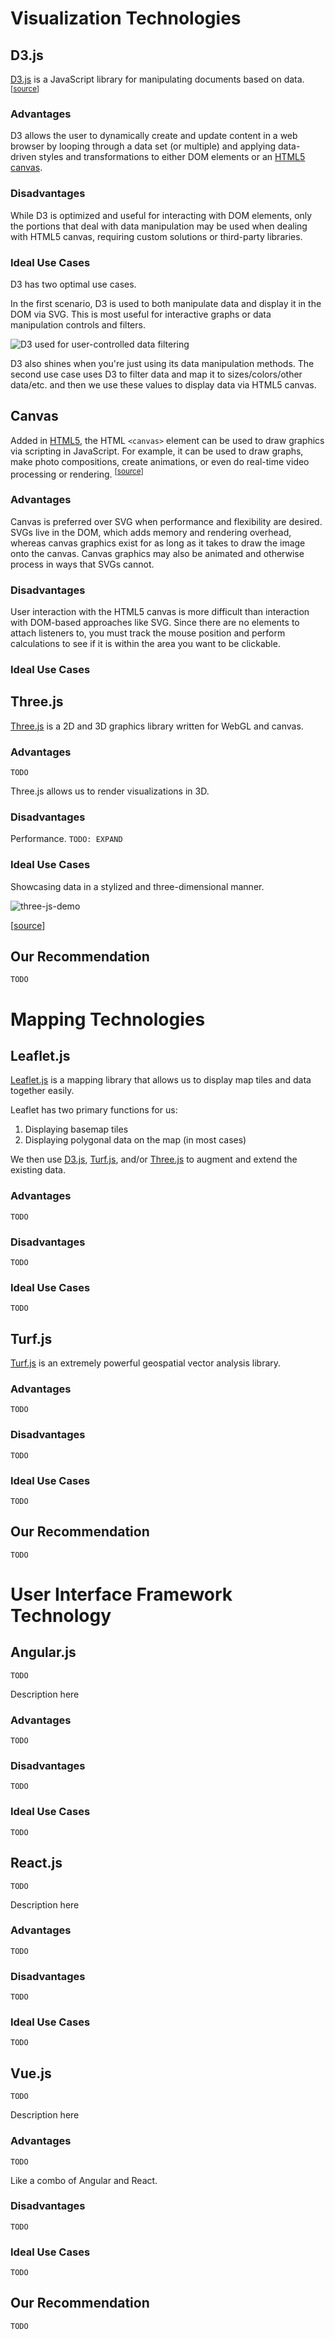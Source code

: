 # Visualization Technologies

## D3.js

[D3.js](https://d3js.org/) is a JavaScript library for manipulating documents based on data. <sup>[[source](https://d3js.org/)]</sup>

### Advantages

D3 allows the user to dynamically create and update content in a web browser by looping through a data set (or multiple) and applying data-driven styles and transformations to either DOM elements or an [HTML5 canvas](#canvas).

### Disadvantages

While D3 is optimized and useful for interacting with DOM elements, only the portions that deal with data manipulation may be used when dealing with HTML5 canvas, requiring custom solutions or third-party libraries.

### Ideal Use Cases

D3 has two optimal use cases.

In the first scenario, D3 is used to both manipulate data and display it in the DOM via SVG. This is most useful for interactive graphs or data manipulation controls and filters.

![D3 used for user-controlled data filtering](images/d3-filtering.gif)

D3 also shines when you're just using its data manipulation methods. The second use case uses D3 to filter data and map it to sizes/colors/other data/etc. and then we use these values to display data via HTML5 canvas.

## Canvas

Added in [HTML5](https://developer.mozilla.org/en-US/docs/HTML/HTML5), the HTML `<canvas>` element can be used to draw graphics via scripting in JavaScript. For example, it can be used to draw graphs, make photo compositions, create animations, or even do real-time video processing or rendering. <sup>[[source](https://developer.mozilla.org/en-US/docs/Web/API/Canvas_API)]</sup>

### Advantages

Canvas is preferred over SVG when performance and flexibility are desired. SVGs live in the DOM, which adds memory and rendering overhead, whereas canvas graphics exist for as long as it takes to draw the image onto the canvas. Canvas graphics may also be animated and otherwise process in ways that SVGs cannot.

### Disadvantages

User interaction with the HTML5 canvas is more difficult than interaction with DOM-based approaches like SVG. Since there are no elements to attach listeners to, you must track the mouse position and perform calculations to see if it is within the area you want to be clickable.

### Ideal Use Cases

## Three.js

[Three.js](https://threejs.org/) is a 2D and 3D graphics library written for WebGL and canvas.

### Advantages

`TODO`

Three.js allows us to render visualizations in 3D.

### Disadvantages

Performance. `TODO: EXPAND`

### Ideal Use Cases

Showcasing data in a stylized and three-dimensional manner.

![three-js-demo](images\three-js-demo.gif)

[[source](https://paperplanes.world/)]

## Our Recommendation

`TODO`

# Mapping Technologies

## Leaflet.js

[Leaflet.js](http://leafletjs.com/) is a mapping library that allows us to display map tiles and data together easily.

Leaflet has two primary functions for us:

1. Displaying basemap tiles
1. Displaying polygonal data on the map (in most cases)

We then use [D3.js](#d3js), [Turf.js](#turfjs), and/or [Three.js](#threejs) to augment and extend the existing data.

### Advantages

`TODO`

### Disadvantages

`TODO`

### Ideal Use Cases

`TODO`

## Turf.js

[Turf.js](http://turfjs.org/) is an extremely powerful geospatial vector analysis library.

### Advantages

`TODO`

### Disadvantages

`TODO`

### Ideal Use Cases

`TODO`

## Our Recommendation

`TODO`

# User Interface Framework Technology

## Angular.js

`TODO`

Description here

### Advantages

`TODO`

### Disadvantages

`TODO`

### Ideal Use Cases

`TODO`

## React.js

`TODO`

Description here

### Advantages

`TODO`

### Disadvantages

`TODO`

### Ideal Use Cases

`TODO`

## Vue.js

`TODO`

Description here

### Advantages

`TODO`

Like a combo of Angular and React.

### Disadvantages

`TODO`

### Ideal Use Cases

`TODO`

## Our Recommendation

`TODO`
